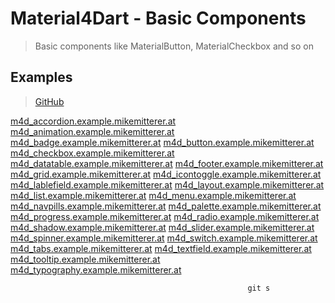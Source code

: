 # Material4Dart - Basic Components
> Basic components like MaterialButton, MaterialCheckbox and so on

## Examples
> [GitHub](https://github.com/MikeMitterer/m4d_components) 

[m4d_accordion.example.mikemitterer.at](http://m4d_accordion.example.mikemitterer.at)
[m4d_animation.example.mikemitterer.at](http://m4d_animation.example.mikemitterer.at)
[m4d_badge.example.mikemitterer.at](http://m4d_badge.example.mikemitterer.at)
[m4d_button.example.mikemitterer.at](http://m4d_button.example.mikemitterer.at)
[m4d_checkbox.example.mikemitterer.at](http://m4d_checkbox.example.mikemitterer.at)
[m4d_datatable.example.mikemitterer.at](http://m4d_datatable.example.mikemitterer.at)
[m4d_footer.example.mikemitterer.at](http://m4d_footer.example.mikemitterer.at)
[m4d_grid.example.mikemitterer.at](http://m4d_grid.example.mikemitterer.at)
[m4d_icontoggle.example.mikemitterer.at](http://m4d_icontoggle.example.mikemitterer.at)
[m4d_lablefield.example.mikemitterer.at](http://m4d_lablefield.example.mikemitterer.at)
[m4d_layout.example.mikemitterer.at](http://m4d_layout.example.mikemitterer.at)
[m4d_list.example.mikemitterer.at](http://m4d_list.example.mikemitterer.at)
[m4d_menu.example.mikemitterer.at](http://m4d_menu.example.mikemitterer.at)
[m4d_navpills.example.mikemitterer.at](http://m4d_navpills.example.mikemitterer.at)
[m4d_palette.example.mikemitterer.at](http://m4d_palette.example.mikemitterer.at)
[m4d_progress.example.mikemitterer.at](http://m4d_progress.example.mikemitterer.at)
[m4d_radio.example.mikemitterer.at](http://m4d_radio.example.mikemitterer.at)
[m4d_shadow.example.mikemitterer.at](http://m4d_shadow.example.mikemitterer.at)
[m4d_slider.example.mikemitterer.at](http://m4d_slider.example.mikemitterer.at)
[m4d_spinner.example.mikemitterer.at](http://m4d_spinner.example.mikemitterer.at)
[m4d_switch.example.mikemitterer.at](http://m4d_switch.example.mikemitterer.at)
[m4d_tabs.example.mikemitterer.at](http://m4d_tabs.example.mikemitterer.at)
[m4d_textfield.example.mikemitterer.at](http://m4d_textfield.example.mikemitterer.at)
[m4d_tooltip.example.mikemitterer.at](http://m4d_tooltip.example.mikemitterer.at)
[m4d_typography.example.mikemitterer.at](http://m4d_typography.example.mikemitterer.at)


                                                         git s
